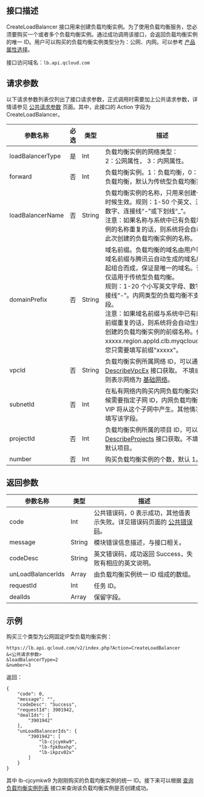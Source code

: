 ## 接口描述
CreateLoadBalancer 接口用来创建负载均衡实例。为了使用负载均衡服务，您必须要购买一个或者多个负载均衡实例。通过成功调用该接口，会返回负载均衡实例的唯一 ID。用户可以购买的负载均衡实例类型分为：公网、内网。可以参考 [产品属性选择](https://cloud.tencent.com/document/product/214/33415)。
 
接口访问域名：`lb.api.qcloud.com`

## 请求参数
以下请求参数列表仅列出了接口请求参数，正式调用时需要加上公共请求参数，详情请参见 [公共请求参数](https://cloud.tencent.com/document/product/214/1527) 页面。其中，此接口的 Action 字段为 CreateLoadBalancer。

|参数名称|必选|类型|描述|
|-|-|-|--|
|loadBalancerType|是|Int|负载均衡实例的网络类型：<br>2：公网属性， 3：内网属性。|
|forward|否|Int|负载均衡实例。1：负载均衡，0：传统型负载均衡，默认为传统型负载均衡实例。|
|loadBalancerName|否|String|负载均衡实例的名称，只用来创建一个的时候生效。规则：1-50 个英文、汉字、数字、连接线“-”或下划线“_”。<br>注意：如果名称与系统中已有负载均衡实例的名称重复的话，则系统将会自动生成此次创建的负载均衡实例的名称。|
|domainPrefix|否|String|域名前缀。负载均衡的域名由用户输入的域名前缀与腾讯云自动生成的域名后缀一起组合而成，保证是唯一的域名。该字段仅适用于传统型负载均衡。<br>规则：1-20 个小写英文字母、数字或连接线“-”。内网类型的负载均衡不支持该字段。<br> 注意：如果域名前缀与系统中已有的域名前缀重复的话，则系统将会自动生成此次创建的负载均衡实例的前缀名称。例如 xxxxx.region.appId.clb.myqcloud.com，您只需要填写前缀"xxxxx"。|
|vpcId|否|String|负载均衡实例所属网络 ID，可以通过 [DescribeVpcEx](https://cloud.tencent.com/document/product/215/1372) 接口获取。 不填或者填 0 则表示网络为 <a href="https://cloud.tencent.com/document/product/215/20083" title="基础网络">基础网络</a>。|
|subnetId|否|Int|在私有网络内购买内网负载均衡实例的时候需要指定子网 ID，内网负载均衡实例的 VIP 将从这个子网中产生。其他情况不用填写该字段。|
|projectId|否|Int|负载均衡实例所属的项目 ID，可以通过 <a href="https://cloud.tencent.com/document/api/651/78725">DescribeProjects</a> 接口获取。不填则属于默认项目。|
|number|否|Int|购买负载均衡实例的个数，默认 1。|



 

## 返回参数

|参数名称|类型|描述|
|-------|---|---------------|
|code|Int|公共错误码，0 表示成功，其他值表示失败。详见错误码页面的 [公共错误码](https://cloud.tencent.com/document/product/214/11602#.E5.85.AC.E5.85.B1.E9.94.99.E8.AF.AF.E7.A0.81)。|
|message|String|模块错误信息描述，与接口相关。|
|codeDesc|String|英文错误码，成功返回 Success，失败有相应的英文说明。|
|unLoadBalancerIds|Array|由负载均衡实例统一 ID 组成的数组。|
|requestId|Int|任务 ID。|
|dealIds|Array|保留字段。|



## 示例
 
购买三个类型为公网固定IP型负载均衡实例：
```
https://lb.api.qcloud.com/v2/index.php?Action=CreateLoadBalancer
&<公共请求参数>
&loadBalancerType=2
&number=3
```
返回：
```
{
    "code": 0,
    "message": "",
    "codeDesc": "Success",
    "requestId": 3901942,
    "dealIds": [
        "3901942"
    ],
    "unLoadBalancerIds": {
        "3901942": [
            "lb-cjcymkw9",
            "lb-fpk0oxhp",
            "lb-ikpzv02x"
        ]
    }
}
```
其中 lb-cjcymkw9 为刚刚购买的负载均衡实例的统一 ID。接下来可以根据 [查询负载均衡实例列表](https://cloud.tencent.com/document/api/214/1261)  接口来查询该负载均衡实例是否创建成功。
